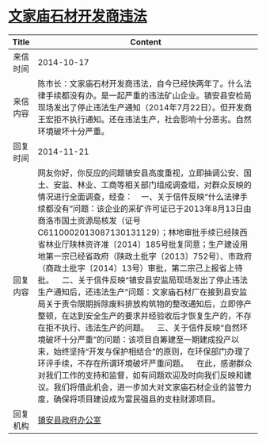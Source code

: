 # <a href="http://www.shangluo.gov.cn/zmhd/ldxxxx.jsp?urltype=leadermail.LeaderMailContentUrl&wbtreeid=1112&leadermailid=2767">文家庙石材开发商违法</a>
| Title |                                                                                                                                                                                                                                                                                 Content                                                                                                                                                                                                                                                                                 |
|:-----:|-------------------------------------------------------------------------------------------------------------------------------------------------------------------------------------------------------------------------------------------------------------------------------------------------------------------------------------------------------------------------------------------------------------------------------------------------------------------------------------------------------------------------------------------------------------------------|
| 来信时间  | 2014-10-17                                                                                                                                                                                                                                                                                                                                                                                                                                                                                                                                                              |
| 来信内容  | 陈市长：文家庙石材开发商违法，自今已经快两年了。什么法律手续都没有办。是一起严重的违法矿山企业。镇安县安检局现场发出了停止违法生产通知（2014年7月22日）。但开发商王宏拒不执行通知。还在违法生产，社会影响十分恶劣。自然环境破坏十分严重。                                                                                                                                                                                                                                                                                                                                                                                                                                                |
| 回复时间  | 2014-11-21                                                                                                                                                                                                                                                                                                                                                                                                                                                                                                                                                              |
| 回复内容  | 网友你好，你反应的问题镇安县高度重视，立即抽调公安、国土、安监、林业、工商等相关部门组成调查组，对群众反映的情况进行全面调查，经查：    一、关于信件反映“什么法律手续都没有”问题：该企业的采矿许可证已于2013年8月13日由商洛市国土资源局核发（证号C6110002013087130131129）；林地审批手续已经陕西省林业厅陕林资许准〔2014〕185号批复同意；生产建设用地第一宗已经省政府（陕政土批字〔2013〕752号）、市政府（商政土批字〔2014〕13号）审批，第二宗己上报省上待批。    二、关于信件反映“镇安县安监局现场发出了停止违法生产通知后，还违法生产”问题：文家庙石材厂在接到县安监局关于责令限期拆除废料排放构筑物的整改通知后，立即停产整顿，在达到安全生产的要求并经验收后才恢复生产的，不存在拒不执行、违法生产的问题。    三、关于信件反映“自然环境破坏十分严重”的问题：该项目自筹建至一期建成投产以来，始终坚持“开发与保护相结合”的原则，在环保部门办理了环评手续，不存在所谓环境破坏严重问题。    在此，感谢群众对我们工作的支持和监督，如有问题欢迎及时向我们反映和建议。我们将借此机会，进一步加大对文家庙石材企业的监管力度，确保将项目建设成为富民强县的支柱财源项目。 |
| 回复机构  | <a href="../../categories/agencies/镇安县政府办公室.md">镇安县政府办公室</a>                                                                                                                                                                                                                                                                                                                                                                                                                                                                                                              |